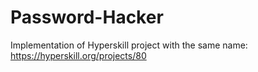 
# Password-Hacker
Implementation of Hyperskill project with the same name: https://hyperskill.org/projects/80